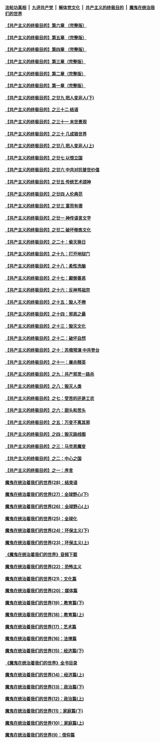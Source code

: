 ####  [法轮功真相](../../../../basic/blob/master/README.md?t=04212001) &nbsp;|&nbsp; [九评共产党](../../../../9ping.md/blob/master/README.md?t=04212001) &nbsp;|&nbsp; [解体党文化](../../../../jtdwh.md/blob/master/README.md?t=04212001)  &nbsp;|&nbsp; [共产主义的终极目的](../../../../gczydzjmd.md/blob/master/README.md?t=04212001) &nbsp;|&nbsp; [魔鬼在统治我们的世界](../../../../mgztzwmdsj.md/blob/master/README.md?t=04212001) 

#### [【共产主义的终极目的】第六章 （完整版）](../pages/nsc422/n11428913.md?t=04212001) 

#### [【共产主义的终极目的】第五章 （完整版）](../pages/nsc422/n11428912.md?t=04212001) 

#### [【共产主义的终极目的】第四章 （完整版）](../pages/nsc422/n11428907.md?t=04212001) 

#### [【共产主义的终极目的】第三章（完整版）](../pages/nsc422/n11428848.md?t=04212001) 

#### [【共产主义的终极目的】第二章（完整版）](../pages/nsc422/n11428831.md?t=04212001) 

#### [【共产主义的终极目的】第一章（完整版）](../pages/nsc422/n11417651.md?t=04212001) 

#### [【共产主义的终极目的】之廿九 把人变非人(下)](../pages/nsc422/n11344140.md?t=04212001) 

#### [【共产主义的终极目的】之三十二 结语](../pages/nsc422/n11360535.md?t=04212001) 

#### [【共产主义的终极目的】之三十一 末世景观](../pages/nsc422/n11351129.md?t=04212001) 

#### [【共产主义的终极目的】之三十 几成狼世界](../pages/nsc422/n11348280.md?t=04212001) 

#### [【共产主义的终极目的】之廿八 把人变非人(上)](../pages/nsc422/n11340492.md?t=04212001) 

#### [【共产主义的终极目的】之廿七 以恨立国](../pages/nsc422/n11336944.md?t=04212001) 

#### [【共产主义的终极目的】之廿六 中共对抗普世价值](../pages/nsc422/n11324785.md?t=04212001) 

#### [【共产主义的终极目的】之廿五 传统艺术颂神](../pages/nsc422/n11296396.md?t=04212001) 

#### [【共产主义的终极目的】之廿四 人伦典范](../pages/nsc422/n11296397.md?t=04212001) 

#### [【共产主义的终极目的】之廿三 富而有德](../pages/nsc422/n11283598.md?t=04212001) 

#### [【共产主义的终极目的】之廿一 神传语言文字](../pages/nsc422/n11263265.md?t=04212001) 

#### [【共产主义的终极目的】之廿二 破坏修炼文化](../pages/nsc422/n11245728.md?t=04212001) 

#### [【共产主义的终极目的】之二十：偷天换日](../pages/nsc422/n11238846.md?t=04212001) 

#### [【共产主义的终极目的】之十九：打开地狱门](../pages/nsc422/n11206376.md?t=04212001) 

#### [【共产主义的终极目的】之十八：柔性洗脑](../pages/nsc422/n11199994.md?t=04212001) 

#### [【共产主义的终极目的】之十七：颠倒善恶](../pages/nsc422/n11179782.md?t=04212001) 

#### [【共产主义的终极目的】之十六：反神骂祖宗](../pages/nsc422/n11166798.md?t=04212001) 

#### [【共产主义的终极目的】之十五：毁人不倦](../pages/nsc422/n11166792.md?t=04212001) 

#### [【共产主义的终极目的】之十四：邪恶之最](../pages/nsc422/n11150249.md?t=04212001) 

#### [【共产主义的终极目的】之十三：毁灭文化](../pages/nsc422/n11135227.md?t=04212001) 

#### [【共产主义的终极目的】之十二：破坏自然](../pages/nsc422/n11135214.md?t=04212001) 

#### [【共产主义的终极目的】之十：苏俄预演 中共登台](../pages/nsc422/n11118424.md?t=04212001) 

#### [【共产主义的终极目的】之十一：屠杀精英](../pages/nsc422/n11118442.md?t=04212001) 

#### [【共产主义的终极目的】之九：共产邪灵一路杀](../pages/nsc422/n11114139.md?t=04212001) 

#### [【共产主义的终极目的】之八：毁灭人类](../pages/nsc422/n11108503.md?t=04212001) 

#### [【共产主义的终极目的】之七：受苦的还是工农](../pages/nsc422/n11101809.md?t=04212001) 

#### [【共产主义的终极目的】之六：甜头和苦头](../pages/nsc422/n11096971.md?t=04212001) 

#### [【共产主义的终极目的】之五：万变不离其邪](../pages/nsc422/n11091285.md?t=04212001) 

#### [【共产主义的终极目的】之四：毁灭路线图](../pages/nsc422/n11086284.md?t=04212001) 

#### [【共产主义的终极目的】之三：马克思魔变](../pages/nsc422/n11061941.md?t=04212001) 

#### [【共产主义的终极目的】之二：中心之国](../pages/nsc422/n11047728.md?t=04212001) 

#### [【共产主义的终极目的】之一：序言](../pages/nsc422/n11086077.md?t=04212001) 

#### [魔鬼在统治着我们的世界(28)：结束语](../pages/nsc422/n10936246.md?t=04212001) 

#### [魔鬼在统治着我们的世界(27)：全球野心(下)](../pages/nsc422/n10928319.md?t=04212001) 

#### [魔鬼在统治着我们的世界(26)：全球野心(上)](../pages/nsc422/n10900318.md?t=04212001) 

#### [魔鬼在统治着我们的世界(25)：全球化](../pages/nsc422/n10788205.md?t=04212001) 

#### [魔鬼在统治着我们的世界(24)：环保主义(下)](../pages/nsc422/n10695307.md?t=04212001) 

#### [魔鬼在统治着我们的世界(23)：环保主义(上)](../pages/nsc422/n10688613.md?t=04212001) 

#### [《魔鬼在统治着我们的世界》音频下载](../pages/nsc422/n10635553.md?t=04212001) 

#### [魔鬼在统治着我们的世界(22)：恐怖主义](../pages/nsc422/n10614727.md?t=04212001) 

#### [魔鬼在统治着我们的世界(21)：文化篇](../pages/nsc422/n10597706.md?t=04212001) 

#### [魔鬼在统治着我们的世界(20)：媒体篇](../pages/nsc422/n10586579.md?t=04212001) 

#### [魔鬼在统治着我们的世界(19)：教育篇(下)](../pages/nsc422/n10564808.md?t=04212001) 

#### [魔鬼在统治着我们的世界(18)：教育篇(上)](../pages/nsc422/n10526970.md?t=04212001) 

#### [魔鬼在统治着我们的世界(17)：艺术篇](../pages/nsc422/n10499093.md?t=04212001) 

#### [魔鬼在统治着我们的世界(16)：法律篇](../pages/nsc422/n10485969.md?t=04212001) 

#### [魔鬼在统治着我们的世界(15)：经济篇(下)](../pages/nsc422/n10469975.md?t=04212001) 

#### [《魔鬼在统治着我们的世界》全书目录](../pages/nsc422/n10464261.md?t=04212001) 

#### [魔鬼在统治着我们的世界(14)：经济篇(上)](../pages/nsc422/n10457370.md?t=04212001) 

#### [魔鬼在统治着我们的世界(13)：政治篇(下)](../pages/nsc422/n10448270.md?t=04212001) 

#### [魔鬼在统治着我们的世界(12)：政治篇(上)](../pages/nsc422/n10444576.md?t=04212001) 

#### [魔鬼在统治着我们的世界(11)：家庭篇(下)](../pages/nsc422/n10440961.md?t=04212001) 

#### [魔鬼在统治着我们的世界(10)：家庭篇(上)](../pages/nsc422/n10435448.md?t=04212001) 

#### [魔鬼在统治着我们的世界(9)：信仰篇](../pages/nsc422/n10432159.md?t=04212001) 

